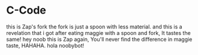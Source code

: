 # C-Code

this is Zap's fork
the fork is just a spoon with less material.
and this is a revelation that i got after eating maggie with a spoon and fork, It tastes the same!
hey noob this is Zap again, You'll never find the difference in maggie taste, HAHAHA.
hola noobybot!

